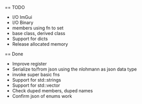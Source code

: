 
== TODO

- I/O ImGui
- I/O Binary
- members using fn to set
- base class, derived class
- Support for dicts
- Release allocated memory

== Done

+ Improve register
+ Serialize to/from json using the nlohmann as json data type
+ invoke super basic fns
+ Support for std::strings
+ Support for std::vector
+ Check duped members, duped names
+ Confirm json of enums work
